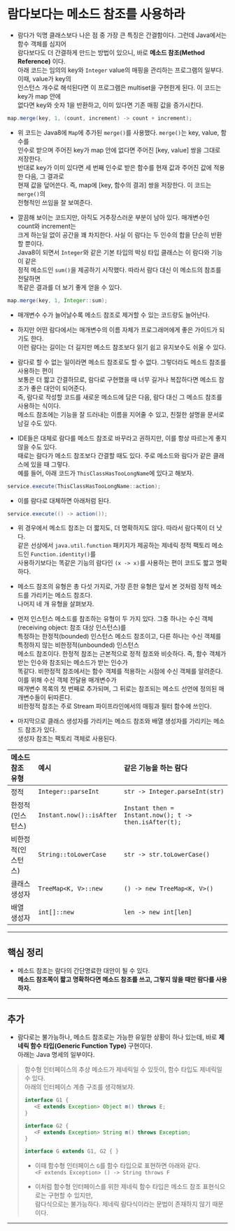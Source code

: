 # 람다보다는 메소드 참조를 사용하라

- 람다가 익명 클래스보다 나은 점 중 가장 큰 특징은 간결함이다. 그런데 Java에서는 함수 객체를 심지어  
  람다보다도 더 간결하게 만드는 방법이 있으니, 바로 **메소드 참조(Method Reference)** 이다.  
  아래 코드는 임의의 key와 `Integer` value의 매핑을 관리하는 프로그램의 일부다. 이때, value가 key의  
  인스턴스 개수로 해석된다면 이 프로그램은 multiset을 구현한게 된다. 이 코드는 key가 map 안에  
  없다면 key와 숫자 1을 반환하고, 이미 있다면 기존 매핑 값을 증가시킨다.

```java
map.merge(key, 1, (count, increment) -> count + increment);
```

- 위 코드는 Java8에 `Map`에 추가된 `merge()`를 사용했다. `merge()`는 key, value, 함수를  
  인수로 받으며 주어진 key가 map 안에 없다면 주어진 [key, value] 쌍을 그대로 저장한다.  
  반대로 key가 이미 있다면 세 번째 인수로 받은 함수를 현재 값과 주어진 값에 적용한 다음, 그 결과로  
  현재 값을 덮어쓴다. 즉, map에 [key, 함수의 결과] 쌍을 저장한다. 이 코드는 `merge()`의  
  전형적인 쓰임을 잘 보여준다.

- 깔끔해 보이는 코드지만, 아직도 거추장스러운 부분이 남아 있다. 매개변수인 count와 increment는  
  크게 하는일 없이 공간을 꽤 차지한다. 사실 이 람다는 두 인수의 합을 단순히 반환할 뿐이다.  
  Java8이 되면서 `Integer`와 같은 기본 타입의 박싱 타입 클래스는 이 람다와 기능이 같은  
  정적 메소드인 `sum()`을 제공하기 시작했다. 따라서 람다 대신 이 메소드의 참조를 전달하면  
  똑같은 결과를 더 보기 좋게 얻을 수 있다.

```java
map.merge(key, 1, Integer::sum);
```

- 매개변수 수가 늘어날수록 메소드 참조로 제거할 수 있는 코드량도 늘어난다.

- 하지만 어떤 람다에서는 매개변수의 이름 자체가 프로그래머에게 좋은 가이드가 되기도 한다.  
  이런 람다는 길이는 더 길지만 메소드 참조보다 읽기 쉽고 유지보수도 쉬울 수 있다.

- 람다로 할 수 없는 일이라면 메소드 참조로도 할 수 없다. 그렇더라도 메소드 참조를 사용하는 편이  
  보통은 더 짧고 간결하므로, 람다로 구현했을 때 너무 길거나 복잡하다면 메소드 참조가 좋은 대안이 되어준다.  
  즉, 람다로 작성할 코드를 새로운 메소드에 담은 다음, 람다 대신 그 메소드 참조를 사용하는 식이다.  
  메소드 참조에는 기능을 잘 드러내는 이름을 지어줄 수 있고, 친절한 설명을 문서로 남길 수도 있다.

- IDE들은 대체로 람다를 메소드 참조로 바꾸라고 권하지만, 이를 항상 따르는게 좋지 않을 수도 있다.  
  때로는 람다가 메소드 참조보다 간결할 때도 있다. 주로 메소드와 람다가 같은 클래스에 있을 때 그렇다.  
  예를 들어, 아래 코드가 `ThisClassHasTooLongName`에 있다고 해보자.

```java
service.execute(ThisClassHasTooLongName::action);
```

- 이를 람다로 대체하면 아래처럼 된다.

```java
service.execute(() -> action());
```

- 위 경우에서 메소드 참조는 더 짧지도, 더 명확하지도 않다. 따라서 람다쪽이 더 낫다.  
  같은 선상에서 `java.util.function` 패키지가 제공하는 제네릭 정적 팩토리 메소드인 `Function.identity()`를  
  사용하기보다는 똑같은 기능의 람다인 `(x -> x)`를 사용하는 편이 코드도 짧고 명확하다.

- 메소드 참조의 유형은 총 다섯 가지로, 가장 흔한 유형은 앞서 본 것처럼 정적 메소드를 가리키는 메소드 참조다.  
  나머지 네 개 유형을 살펴보자.

- 먼저 인스턴스 메소드를 참조하는 유형이 두 가지 있다. 그중 하나는 수신 객체(receiving object: 참조 대상 인스턴스)를  
  특정하는 한정적(bounded) 인스턴스 메소드 참조이고, 다른 하나는 수신 객체를 특정하지 않는 비한정적(unbounded) 인스턴스  
  메소드 참조이다. 한정적 참조는 근본적으로 정적 참조와 비슷하다. 즉, 함수 객체가 받는 인수와 참조되는 메소드가 받는 인수가  
  똑같다. 비한정적 참조에서는 함수 객체를 적용하는 시점에 수신 객체를 알려준다. 이를 위해 수신 객체 전달용 매개변수가  
  매개변수 목록의 첫 번째로 추가되며, 그 뒤로는 참조되는 메소드 선언에 정의된 매개변수들이 뒤따른다.  
  비한정적 참조는 주로 Stream 파이프라인에서의 매핑과 필터 함수에 쓰인다.

- 마지막으로 클래스 생성자를 가리키는 메소드 참조와 배열 생성자를 가리키는 메소드 참조가 있다.  
  생성자 참조는 팩토리 객체로 사용된다.

| 메소드 참조 유형   | 예시                     | 같은 기능을 하는 람다                                 |
| :----------------- | :----------------------- | :---------------------------------------------------- |
| 정적               | `Integer::parseInt`      | `str -> Integer.parseInt(str)`                        |
| 한정적(인스턴스)   | `Instant.now()::isAfter` | `Instant then = Instant.now(); t -> then.isAfter(t);` |
| 비한정적(인스턴스) | `String::toLowerCase`    | `str -> str.toLowerCase()`                            |
| 클래스 생성자      | `TreeMap<K, V>::new`     | `() -> new TreeMap<K, V>()`                           |
| 배열 생성자        | `int[]::new`             | `len -> new int[len]`                                 |

---

## 핵심 정리

- 메소드 참조는 람다의 간단명료한 대안이 될 수 있다.  
  **메소드 참조쪽이 짧고 명확하다면 메소드 참조를 쓰고, 그렇지 않을 때만 람다를 사용하자.**

---

## 추가

- 람다로는 불가능하나, 메소드 참조로는 가능한 유일한 상황이 하나 있는데, 바로 **제네릭 함수 타입(Generic Function Type)** 구현이다.  
  아래는 Java 명세의 일부이다.

> 함수형 인터페이스의 추상 메소드가 제네릭일 수 있듯이, 함수 타입도 제네릭일 수 있다.  
> 아래의 인터페이스 계층 구조를 생각해보자.
>
> ```java
> interface G1 {
>    <E extends Exception> Object m() throws E;
> }
>
> interface G2 {
>    <F extends Exception> String m() throws Exception;
> }
>
> interface G extends G1, G2 { }
> ```
>
> - 이때 함수형 인터페이스 `G`를 함수 타입으로 표현하면 아래와 같다.  
>   `<F extends Exception> () -> String throws F`
>
> - 이처럼 함수형 인터페이스를 위한 제네릭 함수 타입은 메소드 참조 표현식으로는 구현할 수 있지만,  
>   람다식으로는 불가능하다. 제네릭 람다식이라는 문법이 존재하지 않기 때문이다.

---
